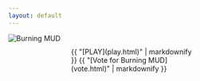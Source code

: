 ```yaml
---
layout: default
---
```

<style>
h1 {
    color: darkorange;
}
.teminal-container {
    display: flex;
    justify-content: center;
}
.terminal {
    width: 50%;
    margin-left: auto;
    margin-right: auto;
    padding: 10px;
}
.spacer {
    height: 50px;  /* or whatever height you desire */
    clear: both;  /* this ensures it doesn't get affected by floating elements, if any */
}
</style>

<div class="center">
<img src="{{ site.baseurl }} {% link /images/BurningMUD_ASCII_Logo.png %} " alt="Burning MUD">

<div class="center">
    <div class="terminal">
        {{ "[PLAY](play.html)" | markdownify }}
        {{ "[Vote for Burning MUD](vote.html)" | markdownify }}
    </div>
</div>

<div class="terminal-container">
    <div id="terminal" class="terminal"></div>
</div>
<script>
const terminal = document.getElementById("terminal");
const lines = [
    "Out of the burning ashes,",
    "Rose a new life,",
    "A new creature,",
    "Born into the Burning world..."
];
const typeSpeed = 50;

let currentLineIndex = 0;
let currentCharIndex = 0;

function typeLine() {
    if (currentCharIndex < lines[currentLineIndex].length) {
        terminal.innerHTML += lines[currentLineIndex].charAt(currentCharIndex);
        currentCharIndex++;
        setTimeout(typeLine, typeSpeed);
    } else {
        terminal.innerHTML += '<br>';
        currentCharIndex = 0;
        currentLineIndex++;
        if (currentLineIndex < lines.length) {
            setTimeout(typeLine, 500); // 500ms delay between lines
        }
    }
}

typeLine();  // Start the typewriter effect
</script>


